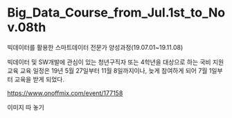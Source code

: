 # Big_Data_Course_from_Jul.1st_to_Nov.08th
빅데이터를 활용한 스마트데이터 전문가 양성과정(19.07.01~19.11.08)

빅데이터 및 SW개발에 관심이 있는 청년구직자 또는 4학년을 대상으로 하는 국비 지원 교육
교육 일정은 19년 5월 27일부터 11월 8일까지이나, 
늦게 참여하게 되어 7월 1일부터 교육을 받게 되었다.

https://www.onoffmix.com/event/177158

이미지 따 놓기
